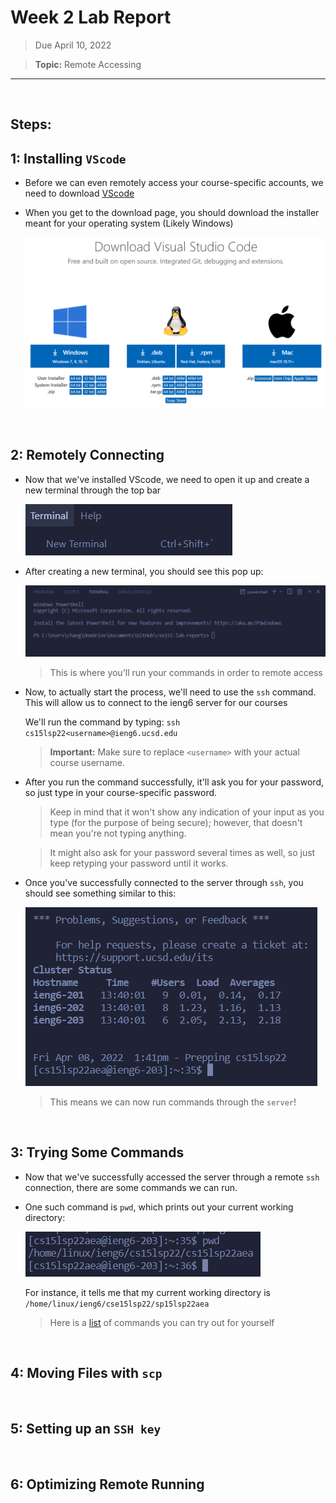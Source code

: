 # Week 2 Lab Report

> Due April 10, 2022

> **Topic:** Remote Accessing

---
&nbsp;
## **Steps:**


## 1: Installing `VScode`

* Before we can even remotely access your course-specific accounts, we need to download [VScode](https://code.visualstudio.com/download)
* When you get to the download page, you should download the installer meant for your operating system (Likely Windows)

    ![Image](downloadVSC.png)


&nbsp;
## 2: Remotely Connecting

* Now that we've installed VScode, we need to open it up and create a new terminal through the top bar

    ![Image](newTerminal.png)

* After creating a new terminal, you should see this pop up:

    ![Image](terminal.png) 
    > This is where you'll run your commands in order to remote access

* Now, to actually start the process, we'll need to use the `ssh` command.
    This will allow us to connect to the ieng6 server for our courses
    
    We'll run the command by typing:
    `ssh cs15lsp22<username>@ieng6.ucsd.edu`
    
    > **Important:** Make sure to replace `<username>` with your actual course username.

* After you run the command successfully, it'll ask you for your password, so just type in your course-specific password.
    
    > Keep in mind that it won't show any indication of your input as you type (for the purpose of being secure); however, that doesn't mean you're not typing anything.

    > It might also ask for your password several times as well, so just keep retyping your password until it works.

* Once you've successfully connected to the server through `ssh`, you should see something similar to this:

    ![Image](sshConnection.png) 
    > This means we can now run commands through the `server`!


&nbsp;
## 3: Trying Some Commands

* Now that we've successfully accessed the server through a remote `ssh` connection, there are some commands we can run.

* One such command is `pwd`, which prints out your current working directory:

    ![Image](pwdCommand.png)

    For instance, it tells me that my current working directory is `/home/linux/ieng6/cse15lsp22/sp15lsp22aea`

    > Here is a [list](http://mally.stanford.edu/~sr/computing/basic-unix.html) of commands you can try out for yourself


&nbsp;
## 4: Moving Files with `scp`



&nbsp;
## 5: Setting up an `SSH key`


&nbsp;
## 6: Optimizing Remote Running
